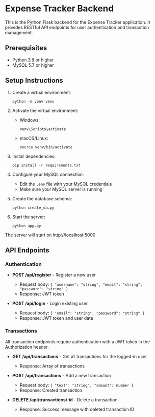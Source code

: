 # Expense Tracker Backend

This is the Python Flask backend for the Expense Tracker application. It provides RESTful API endpoints for user authentication and transaction management.

## Prerequisites

- Python 3.8 or higher
- MySQL 5.7 or higher

## Setup Instructions

1. Create a virtual environment:
   ```
   python -m venv venv
   ```

2. Activate the virtual environment:
   - Windows:
     ```
     venv\Scripts\activate
     ```
   - macOS/Linux:
     ```
     source venv/bin/activate
     ```

3. Install dependencies:
   ```
   pip install -r requirements.txt
   ```

4. Configure your MySQL connection:
   - Edit the `.env` file with your MySQL credentials
   - Make sure your MySQL server is running

5. Create the database schema:
   ```
   python create_db.py
   ```

6. Start the server:
   ```
   python app.py
   ```

The server will start on http://localhost:5000

## API Endpoints

### Authentication

- **POST /api/register** - Register a new user
  - Request body: `{ "username": "string", "email": "string", "password": "string" }`
  - Response: JWT token

- **POST /api/login** - Login existing user
  - Request body: `{ "email": "string", "password": "string" }`
  - Response: JWT token and user data

### Transactions

All transaction endpoints require authentication with a JWT token in the Authorization header.

- **GET /api/transactions** - Get all transactions for the logged-in user
  - Response: Array of transactions

- **POST /api/transactions** - Add a new transaction
  - Request body: `{ "text": "string", "amount": number }`
  - Response: Created transaction

- **DELETE /api/transactions/:id** - Delete a transaction
  - Response: Success message with deleted transaction ID 